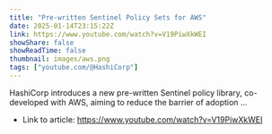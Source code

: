 ```yaml
---
title: "Pre-written Sentinel Policy Sets for AWS"
date: 2025-01-14T23:15:22Z
link: https://www.youtube.com/watch?v=V19PiwXkWEI
showShare: false
showReadTime: false
thumbnail: images/aws.png
tags: ["youtube.com/@HashiCorp"]
---
```

HashiCorp introduces a new pre-written Sentinel policy library, co-developed with AWS, aiming to reduce the barrier of adoption ...

- Link to article: https://www.youtube.com/watch?v=V19PiwXkWEI